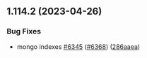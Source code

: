 ## 1.114.2 (2023-04-26)


### Bug Fixes

* mongo indexes [#6345](https://github.com/EddieHubCommunity/LinkFree/issues/6345) ([#6368](https://github.com/EddieHubCommunity/LinkFree/issues/6368)) ([286aaea](https://github.com/EddieHubCommunity/LinkFree/commit/286aaea5e78c6b5f7fb8f5642a5f8a9275847366))



